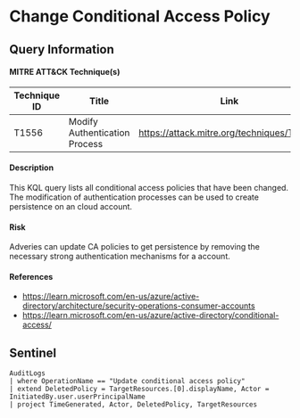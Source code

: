 # Change Conditional Access Policy

## Query Information

#### MITRE ATT&CK Technique(s)

| Technique ID | Title    | Link    |
| ---  | --- | --- |
| T1556 | Modify Authentication Process | https://attack.mitre.org/techniques/T1556/ |

#### Description
This KQL query lists all conditional access policies that have been changed. The modification of authentication processes can be used to create persistence on an cloud account.

#### Risk
Adveries can update CA policies to get persistence by removing the necessary strong authentication mechanisms for a account.

#### References
- https://learn.microsoft.com/en-us/azure/active-directory/architecture/security-operations-consumer-accounts
- https://learn.microsoft.com/en-us/azure/active-directory/conditional-access/


## Sentinel
```KQL
AuditLogs
| where OperationName == "Update conditional access policy"
| extend DeletedPolicy = TargetResources.[0].displayName, Actor = InitiatedBy.user.userPrincipalName
| project TimeGenerated, Actor, DeletedPolicy, TargetResources
```